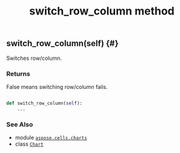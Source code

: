 ﻿---
title: switch_row_column method
second_title: Aspose.Cells for Python via .NET API References
description: 
type: docs
weight: 130
url: /aspose.cells.charts/chart/switch_row_column/
is_root: false
---

## switch_row_column(self) {#}

Switches row/column.


### Returns 


False means switching row/column fails.


```python

def switch_row_column(self):
    ...
```





### See Also
* module [`aspose.cells.charts`](../../)
* class [`Chart`](/cells/python-net/aspose.cells.charts/chart)

